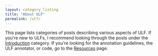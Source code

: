 ```yaml
---
layout: category_listing
title: "About ULF"
permalink: /ulf/
---
```

This page lists categories of posts describing various aspects of ULF.  If
you're new to ULFs, I recommend looking through the posts under the <a
href="/categories/introduction">Introduction</a> category.  If you're looking
for the annotation guidelines, the ULF annotator, or code, go to the <a
  href="/resources/">Resources</a> page.

